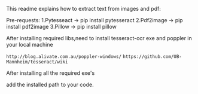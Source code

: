 This readme explains how to extract text from images and pdf:

Pre-requests:
1.Pytesseact -> pip install pytesseract
2.Pdf2image -> pip install pdf2image
3.Pillow -> pip install pillow

After installing required libs,need to install tesseract-ocr exe and poppler in your local machine

`http://blog.alivate.com.au/poppler-windows/`
`https://github.com/UB-Mannheim/tesseract/wiki`

After installing all the required exe's

add the installed path to your code.

